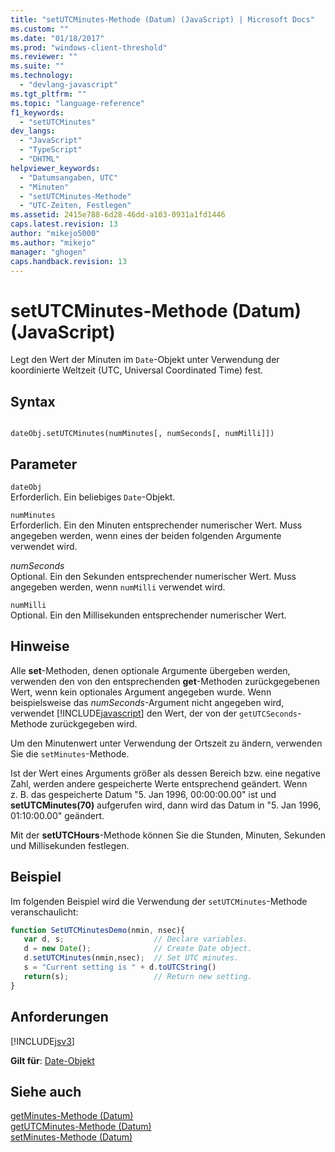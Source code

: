 ```yaml
---
title: "setUTCMinutes-Methode (Datum) (JavaScript) | Microsoft Docs"
ms.custom: ""
ms.date: "01/18/2017"
ms.prod: "windows-client-threshold"
ms.reviewer: ""
ms.suite: ""
ms.technology: 
  - "devlang-javascript"
ms.tgt_pltfrm: ""
ms.topic: "language-reference"
f1_keywords: 
  - "setUTCMinutes"
dev_langs: 
  - "JavaScript"
  - "TypeScript"
  - "DHTML"
helpviewer_keywords: 
  - "Datumsangaben, UTC"
  - "Minuten"
  - "setUTCMinutes-Methode"
  - "UTC-Zeiten, Festlegen"
ms.assetid: 2415e788-6d28-46dd-a103-0931a1fd1446
caps.latest.revision: 13
author: "mikejo5000"
ms.author: "mikejo"
manager: "ghogen"
caps.handback.revision: 13
---
```

# setUTCMinutes-Methode (Datum) (JavaScript)
Legt den Wert der Minuten im `Date`\-Objekt unter Verwendung der koordinierte Weltzeit \(UTC, Universal Coordinated Time\) fest.  
  
## Syntax  
  
```  
  
dateObj.setUTCMinutes(numMinutes[, numSeconds[, numMilli]])   
```  
  
## Parameter  
 `dateObj`  
 Erforderlich.  Ein beliebiges `Date`\-Objekt.  
  
 `numMinutes`  
 Erforderlich.  Ein den Minuten entsprechender numerischer Wert.  Muss angegeben werden, wenn eines der beiden folgenden Argumente verwendet wird.  
  
 *numSeconds*  
 Optional.  Ein den Sekunden entsprechender numerischer Wert.  Muss angegeben werden, wenn `numMilli` verwendet wird.  
  
 `numMilli`  
 Optional.  Ein den Millisekunden entsprechender numerischer Wert.  
  
## Hinweise  
 Alle **set**\-Methoden, denen optionale Argumente übergeben werden, verwenden den von den entsprechenden **get**\-Methoden zurückgegebenen Wert, wenn kein optionales Argument angegeben wurde.  Wenn beispielsweise das *numSeconds*\-Argument nicht angegeben wird, verwendet [!INCLUDE[javascript](../../includes/javascript-md.md)] den Wert, der von der `getUTCSeconds`\-Methode zurückgegeben wird.  
  
 Um den Minutenwert unter Verwendung der Ortszeit zu ändern, verwenden Sie die `setMinutes`\-Methode.  
  
 Ist der Wert eines Arguments größer als dessen Bereich bzw. eine negative Zahl, werden andere gespeicherte Werte entsprechend geändert.  Wenn z. B. das gespeicherte Datum "5. Jan 1996, 00:00:00.00" ist und **setUTCMinutes\(70\)** aufgerufen wird, dann wird das Datum in "5. Jan 1996, 01:10:00.00" geändert.  
  
 Mit der **setUTCHours**\-Methode können Sie die Stunden, Minuten, Sekunden und Millisekunden festlegen.  
  
## Beispiel  
 Im folgenden Beispiel wird die Verwendung der `setUTCMinutes`\-Methode veranschaulicht:  
  
```javascript  
function SetUTCMinutesDemo(nmin, nsec){  
   var d, s;                    // Declare variables.  
   d = new Date();              // Create Date object.  
   d.setUTCMinutes(nmin,nsec);  // Set UTC minutes.  
   s = "Current setting is " + d.toUTCString()   
   return(s);                   // Return new setting.  
}  
```  
  
## Anforderungen  
 [!INCLUDE[jsv3](../../includes/jsv3-md.md)]  
  
 **Gilt für**: [Date\-Objekt](../../javascript/reference/date-object-javascript.md)  
  
## Siehe auch  
 [getMinutes\-Methode \(Datum\)](../../javascript/reference/getminutes-method-date-javascript.md)   
 [getUTCMinutes\-Methode \(Datum\)](../../javascript/reference/getutcminutes-method-date-javascript.md)   
 [setMinutes\-Methode \(Datum\)](../../javascript/reference/setminutes-method-date-javascript.md)